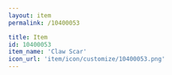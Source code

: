 ```yaml
---
layout: item
permalink: /10400053

title: Item
id: 10400053
item_name: 'Claw Scar'
icon_url: 'item/icon/customize/10400053.png'
---
```

